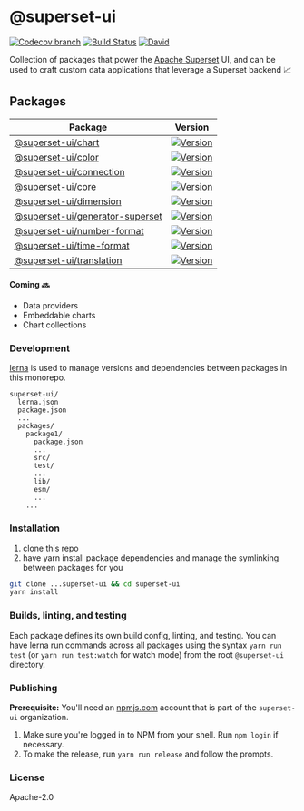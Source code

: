 # @superset-ui

[![Codecov branch](https://img.shields.io/codecov/c/github/apache-superset/superset-ui/master.svg?style=flat-square)](http://codecov.io/github/apache-superset/superset-ui/coverage.svg?branch=master)
[![Build Status](https://img.shields.io/travis/com/apache-superset/superset-ui/master.svg?style=flat-square
)](https://travis-ci.com/apache-superset/superset-ui)
[![David](https://img.shields.io/david/dev/apache-superset/superset-ui.svg?style=flat-square)](https://david-dm.org/apache-superset/superset-ui?type=dev)

Collection of packages that power the [Apache Superset](https://github.com/apache/incubator-superset) UI, and can be used to craft custom data
applications that leverage a Superset backend :chart_with_upwards_trend:

## Packages

| Package | Version |
|--|--|
| [@superset-ui/chart](https://github.com/apache-superset/superset-ui/tree/master/packages/superset-ui-chart) | [![Version](https://img.shields.io/npm/v/@superset-ui/chart.svg?style=flat-square)](https://img.shields.io/npm/v/@superset-ui/chart.svg?style=flat-square) |
| [@superset-ui/color](https://github.com/apache-superset/superset-ui/tree/master/packages/superset-ui-color) | [![Version](https://img.shields.io/npm/v/@superset-ui/color.svg?style=flat-square)](https://img.shields.io/npm/v/@superset-ui/color.svg?style=flat-square) |
| [@superset-ui/connection](https://github.com/apache-superset/superset-ui/tree/master/packages/superset-ui-connection) | [![Version](https://img.shields.io/npm/v/@superset-ui/connection.svg?style=flat-square)](https://img.shields.io/npm/v/@superset-ui/connection.svg?style=flat-square) |
| [@superset-ui/core](https://github.com/apache-superset/superset-ui/tree/master/packages/superset-ui-core) | [![Version](https://img.shields.io/npm/v/@superset-ui/core.svg?style=flat-square)](https://img.shields.io/npm/v/@superset-ui/core.svg?style=flat-square) |
| [@superset-ui/dimension](https://github.com/apache-superset/superset-ui/tree/master/packages/superset-ui-dimension) | [![Version](https://img.shields.io/npm/v/@superset-ui/dimension.svg?style=flat-square)](https://img.shields.io/npm/v/@superset-ui/dimension.svg?style=flat-square) |
| [@superset-ui/generator-superset](https://github.com/apache-superset/superset-ui/tree/master/packages/superset-ui-generator-superset) | [![Version](https://img.shields.io/npm/v/@superset-ui/generator-superset.svg?style=flat-square)](https://img.shields.io/npm/v/@superset-ui/generator-superset.svg?style=flat-square) |
| [@superset-ui/number-format](https://github.com/apache-superset/superset-ui/tree/master/packages/superset-ui-number-format) | [![Version](https://img.shields.io/npm/v/@superset-ui/number-format.svg?style=flat-square)](https://img.shields.io/npm/v/@superset-ui/number-format.svg?style=flat-square) |
| [@superset-ui/time-format](https://github.com/apache-superset/superset-ui/tree/master/packages/superset-ui-time-format) | [![Version](https://img.shields.io/npm/v/@superset-ui/time-format.svg?style=flat-square)](https://img.shields.io/npm/v/@superset-ui/time-format.svg?style=flat-square) |
| [@superset-ui/translation](https://github.com/apache-superset/superset-ui/tree/master/packages/superset-ui-translation) | [![Version](https://img.shields.io/npm/v/@superset-ui/translation.svg?style=flat-square)](https://img.shields.io/npm/v/@superset-ui/translation.svg?style=flat-square) |

#### Coming :soon:

- Data providers
- Embeddable charts
- Chart collections

### Development

[lerna](https://github.com/lerna/lerna/) is used to manage versions and dependencies between
packages in this monorepo.

```
superset-ui/
  lerna.json
  package.json
  ...
  packages/
    package1/
      package.json
      ...
      src/
      test/
      ...
      lib/
      esm/
      ...
    ...
```

### Installation

1. clone this repo
2. have yarn install package dependencies and manage the symlinking between packages for you

```sh
git clone ...superset-ui && cd superset-ui
yarn install
```

### Builds, linting, and testing

Each package defines its own build config, linting, and testing. You can have lerna run commands
across all packages using the syntax `yarn run test` (or `yarn run test:watch` for watch mode) from the root `@superset-ui` directory.

### Publishing

**Prerequisite:** You'll need an [npmjs.com](https://npmjs.com) account that is part of the `superset-ui` organization.

1. Make sure you're logged in to NPM from your shell. Run `npm login` if necessary.
2. To make the release, run `yarn run release` and follow the prompts.

### License

Apache-2.0
